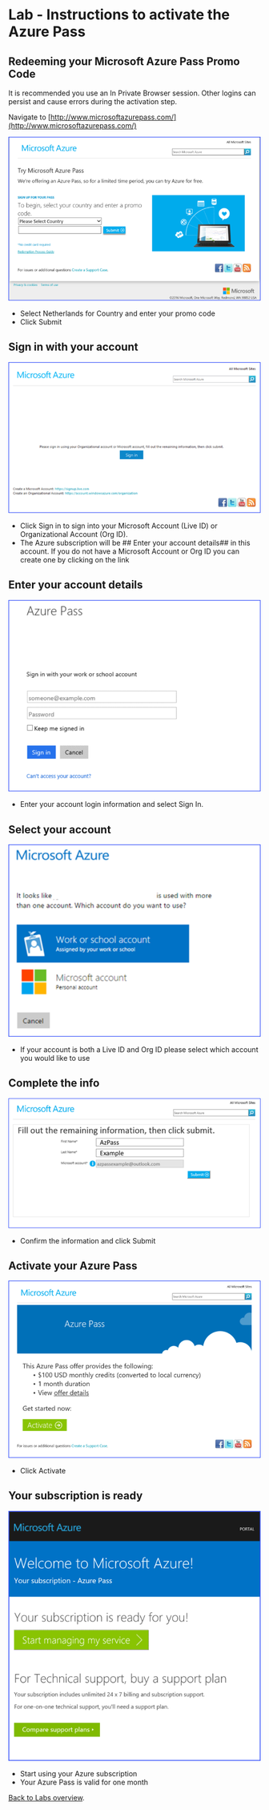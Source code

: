 # Lab - Instructions to activate the Azure Pass

## Redeeming your Microsoft Azure Pass Promo Code
It is recommended you use an In Private Browser session. Other logins can persist and cause errors during the activation step.

Navigate to [http://www.microsoftazurepass.com/](http://www.microsoftazurepass.com/)

![](<media/AzurePass-enterpromocode.png>)

- Select Netherlands for Country and enter your promo code
- Click Submit

## Sign in with your account
![](<media/AzurePass-login.png>)

- Click Sign in to sign into your Microsoft Account (Live ID) or Organizational Account (Org ID).
- The Azure subscription will be ## Enter your account details## in this account. If you do not have a Microsoft Account or Org ID you can create one by clicking on the link

## Enter your account details
![](<media/AzurePass-signindialog.png>)

- Enter your account login information and select Sign In.

## Select your account
![](<media/AzurePass-selectaccount.png>)

- If your account is both a Live ID and Org ID please select which account you would like to use

## Complete the info
![](<media/AzurePass-enterinfo.png>)

- Confirm the information and click Submit

## Activate your Azure Pass
![](<media/AzurePass-activate.png>)

- Click Activate

## Your subscription is ready
![](<media/AzurePass-subscriptionisready.png>)

- Start using your Azure subscription
- Your Azure Pass is valid for one month

[Back to Labs overview](../../Readme.md).
